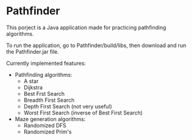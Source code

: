 # Pathfinder

This porject is a Java application made for practicing pathfinding algorithms.

To run the application, go to Pathfinder/build/libs, then download and run the Pathfinder.jar file.

Currently implemented features:
  - Pathfinding algorithms:
    - A star
    - Dijkstra
    - Best Frst Search
    - Breadth First Search
    - Depth First Search (not very useful)
    - Worst First Search (inverse of Best First Search)
  - Maze generation algorithms:
    - Randomized DFS
    - Randomized Prim's
